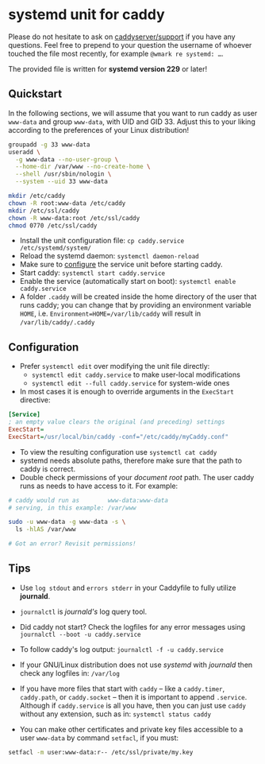 # systemd unit for caddy

Please do not hesitate to ask on
[caddyserver/support](https://gitter.im/caddyserver/support)
if you have any questions.
Feel free to prepend to your question the username of whoever touched the file most recently,
for example `@wmark re systemd: …`.

The provided file is written for **systemd version 229** or later!

## Quickstart

In the following sections, we will assume that you want to run caddy
as user `www-data` and group `www-data`, with UID and GID 33.
Adjust this to your liking according to the preferences of your Linux distribution!

```bash
groupadd -g 33 www-data
useradd \
  -g www-data --no-user-group \
  --home-dir /var/www --no-create-home \
  --shell /usr/sbin/nologin \
  --system --uid 33 www-data

mkdir /etc/caddy
chown -R root:www-data /etc/caddy
mkdir /etc/ssl/caddy
chown -R www-data:root /etc/ssl/caddy
chmod 0770 /etc/ssl/caddy
```

- Install the unit configuration file: `cp caddy.service /etc/systemd/system/`
- Reload the systemd daemon: `systemctl daemon-reload`
- Make sure to [configure](#configuration) the service unit before starting caddy.
- Start caddy: `systemctl start caddy.service`
- Enable the service (automatically start on boot): `systemctl enable caddy.service`
- A folder `.caddy` will be created inside the home directory of the user that runs caddy;
  you can change that by providing an environment variable `HOME`,
  i.e. `Environment=HOME=/var/lib/caddy` will result in `/var/lib/caddy/.caddy`

## Configuration

- Prefer `systemctl edit` over modifying the unit file directly:
    - `systemctl edit caddy.service` to make user-local modifications
    - `systemctl edit --full caddy.service` for system-wide ones
- In most cases it is enough to override arguments in the `ExecStart` directive:

```ini
[Service]
; an empty value clears the original (and preceding) settings
ExecStart=
ExecStart=/usr/local/bin/caddy -conf="/etc/caddy/myCaddy.conf"
```

- To view the resulting configuration use `systemctl cat caddy`
- systemd needs absolute paths, therefore make sure that the path to caddy is correct.
- Double check permissions of your *document root* path.
  The user caddy runs as needs to have access to it. For example:

```bash
# caddy would run as        www-data:www-data
# serving, in this example: /var/www

sudo -u www-data -g www-data -s \
  ls -hlAS /var/www

# Got an error? Revisit permissions!
```

## Tips

- Use `log stdout` and `errors stderr` in your Caddyfile to fully utilize **journald**.
- `journalctl` is *journald's* log query tool.
- Did caddy not start? Check the logfiles for any error messages using `journalctl --boot -u caddy.service`
- To follow caddy's log output: `journalctl -f -u caddy.service`
- If your GNU/Linux distribution does not use *systemd* with *journald* then check any logfiles in: `/var/log`

- If you have more files that start with `caddy` – like a `caddy.timer`, `caddy.path`, or `caddy.socket` – then it is important to append `.service`.
  Although if `caddy.service` is all you have, then you can just use `caddy` without any extension, such as in: `systemctl status caddy`

- You can make other certificates and private key files accessible to a user `www-data` by command `setfacl`, if you must:

```bash
setfacl -m user:www-data:r-- /etc/ssl/private/my.key
```

